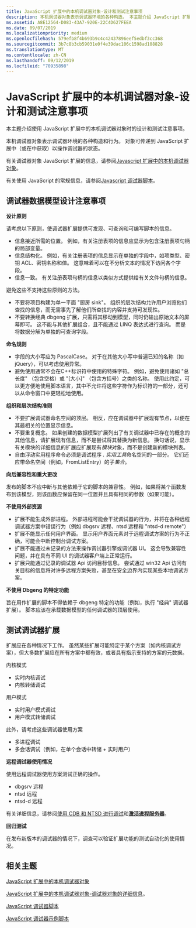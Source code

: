 ```yaml
---
title: JavaScript 扩展中的本机调试器对象-设计和测试注意事项
description: 本机调试器对象表示调试器环境的各种构造。 本主题介绍 JavaScript 扩展中的本机调试器对象的设计和测试注意事项。
ms.assetid: A8E12564-D083-43A7-920E-22C4D627FEEA
ms.date: 09/07/2019
ms.localizationpriority: medium
ms.openlocfilehash: 579efb8f4b693b9c4c42437896eef5edbf3cc368
ms.sourcegitcommit: 3b7c8b3cb59031e0f4e39dac106c1598ad108828
ms.translationtype: MT
ms.contentlocale: zh-CN
ms.lasthandoff: 09/12/2019
ms.locfileid: "70935898"
---
```

# <a name="native-debugger-objects-in-javascript-extensions---design-and-testing-considerations"></a>JavaScript 扩展中的本机调试器对象-设计和测试注意事项

本主题介绍使用 JavaScript 扩展中的本机调试器对象时的设计和测试注意事项。

本机调试器对象表示调试器环境的各种构造和行为。 对象可传递到 JavaScript 扩展中（或在中获取）以操作调试器的状态。

有关调试器对象 JavaScript 扩展的信息，请参阅[Javascript 扩展中的本机调试器对象](native-objects-in-javascript-extensions.md)。

有关使用 JavaScript 的常规信息，请参阅[Javascript 调试器脚本](javascript-debugger-scripting.md)。

## <a name="span-iddesign-considerationsspanspan-iddesign-considerationsspanspan-iddesign-considerationsspandebugger-data-model-design-considerations"></a><span id="Design-Considerations"></span><span id="design-considerations"></span><span id="DESIGN-CONSIDERATIONS"></span>调试器数据模型设计注意事项

**设计原则**

请考虑以下原则，使调试器扩展提供可发现、可查询和可编写脚本的信息。

-   信息接近所需的位置。 例如，有关注册表项的信息应显示为包含注册表项句柄的局部变量。
-   信息结构化。 例如，有关注册表项的信息显示在单独的字段中，如项类型、密钥 ACL、密钥名称和值。 这意味着可以在不分析文本的情况下访问各个字段。
-   信息一致。 有关注册表项句柄的信息以类似方式提供给有关文件句柄的信息。

避免这些不支持这些原则的方法。

-   不要将项目构建为单一平面 "厨房 sink"。 组织的层次结构允许用户浏览他们查找的信息，而无需事先了解他们所查找的内容并支持可发现性。
-   不要转换经典 dbgeng 扩展，只需将其移动到模型，同时仍输出原始文本的屏幕即可。 这不能与其他扩展组合，且不能通过 LINQ 表达式进行查询。 而是将数据分解为单独的可查询字段。

**命名规则**

-   字段的大小写应为 PascalCase。 对于在其他大小写中普遍已知的名称（如 jQuery），可以考虑使用异常。
-   避免使用通常不会在C++标识符中使用的特殊字符。 例如，避免使用诸如 "总长度" （包含空格）或 "\[大小\]" （包含方括号）之类的名称。 使用此约定，可以更方便地使用脚本语言，其中不允许将这些字符作为标识符的一部分，还可以从命令窗口中更轻松地使用。

**组织和层次结构准则**

-   不要扩展调试器命名空间的顶层。 相反，应在调试器中扩展现有节点，以便在其最相关的位置显示信息。
-   不要重复概念。 如果创建的数据模型扩展列出了有关调试器中已存在的概念的其他信息，请扩展现有信息，而不是尝试将其替换为新信息。 换句话说，显示有关模块的详细信息的扩展应扩展现有*模块*对象，而不是创建新的模块列表。
-   自由浮动实用程序命令必须是调试程序 *. 实用工具*命名空间的一部分。 它们还应带命名空间（例如，FromListEntry）的子*集合*。

**向后兼容性和重大更改**

发布的脚本不应中断与其他依赖于它的脚本的兼容性。 例如，如果将某个函数发布到该模型，则该函数应保留在同一位置并且具有相同的参数（如果可能）。

**不使用外部资源**

-   扩展不能生成外部进程。 外部进程可能会干扰调试器的行为，并将在各种远程调试器方案中错误行为（例如 dbgsrv 远程、ntsd 远程和 "ntsd-d remote"）
-   扩展不能显示任何用户界面。 显示用户界面元素对于远程调试方案的行为不正确，可能会中断控制台调试方案。
-   扩展不能通过未记录的方法来操作调试器引擎或调试器 UI。 这会导致兼容性问题，并在具有不同 UI 的调试器客户端上正常运行。
-   扩展只能通过记录的调试器 Api 访问目标信息。 尝试通过 win32 Api 访问有关目标的信息将对许多远程方案失败，甚至在安全边界内实现某些本地调试方案。

**不使用 Dbgeng 的特定功能**

旨在用作扩展的脚本不得依赖于 dbgeng 特定的功能（例如，执行 "经典" 调试器扩展）。 脚本应该在承载数据模型的任何调试器的顶层使用。

## <a name="span-idtesting-debugger-extensionsspanspan-idtesting-debugger-extensionsspanspan-idtesting-debugger-extensionsspantesting-debugger-extensions"></a><span id="Testing-Debugger-Extensions"></span><span id="testing-debugger-extensions"></span><span id="TESTING-DEBUGGER-EXTENSIONS"></span>测试调试器扩展


扩展应在各种情况下工作。 虽然某些扩展可能特定于某个方案（如内核调试方案），但大多数扩展应在所有方案中都有效，或者具有指示支持的方案的元数据。

内核模式

-   实时内核调试
-   内核转储调试

用户模式

-   实时用户模式调试
-   用户模式转储调试

此外，请考虑这些调试器使用方案

-   多进程调试
-   多会话调试（例如，在单个会话中转储 + 实时用户）

**远程调试器使用情况**

使用远程调试器使用方案测试正确的操作。

-   dbgsrv 远程
-   ntsd 远程
-   ntsd-d 远程

有关详细信息，请参阅[使用 CDB 和 NTSD 进行调试](debugging-using-cdb-and-ntsd.md)和[**激活进程服务器**](activating-a-process-server.md)。

**回归测试**

在发布新版本的调试器的情况下，调查可以验证扩展功能的测试自动化的使用情况。

## <a name="span-idrelated_topicsspanrelated-topics"></a><span id="related_topics"></span>相关主题

[JavaScript 扩展中的本机调试器对象](native-objects-in-javascript-extensions.md)

 [JavaScript 扩展中的本机调试器对象-调试器对象的详细信息](native-objects-in-javascript-extensions-debugger-objects.md)。

[JavaScript 调试器脚本](javascript-debugger-scripting.md)

[JavaScript 调试器示例脚本](javascript-debugger-example-scripts.md)

 

 






